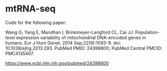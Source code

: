 # mtRNA-seq

Code for the following paper:

Wang G, Yang E, Mandhan I, Brinkmeyer-Langford CL, Cai JJ. Population-level
expression variability of mitochondrial DNA-encoded genes in humans. Eur J Hum
Genet. 2014 Sep;22(9):1093-9. doi: 10.1038/ejhg.2013.293. PubMed PMID: 24398800; 
PubMed Central PMCID: PMC4135407.

https://www.ncbi.nlm.nih.gov/pubmed/24398800
